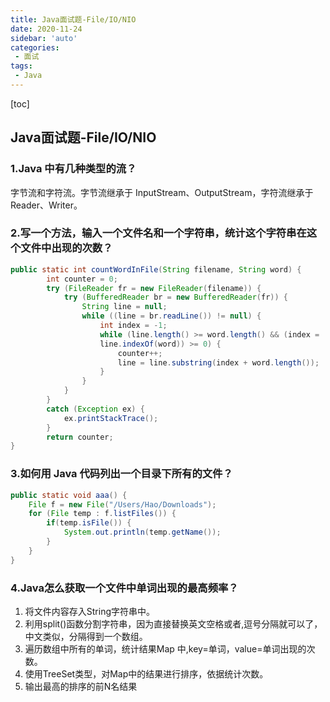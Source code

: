 ```yaml
---
title: Java面试题-File/IO/NIO
date: 2020-11-24
sidebar: 'auto'
categories:
 - 面试
tags:
 - Java
---
```


[toc]

## Java面试题-File/IO/NIO

### 1.Java 中有几种类型的流？
字节流和字符流。字节流继承于 InputStream、OutputStream，字符流继承于Reader、Writer。

### 2.写一个方法，输入一个文件名和一个字符串，统计这个字符串在这个文件中出现的次数？

```java
public static int countWordInFile(String filename, String word) {
		int counter = 0;
		try (FileReader fr = new FileReader(filename)) {
			try (BufferedReader br = new BufferedReader(fr)) {
				String line = null;
				while ((line = br.readLine()) != null) {
					int index = -1;
					while (line.length() >= word.length() && (index =
					line.indexOf(word)) >= 0) {
						counter++;
						line = line.substring(index + word.length());
					}
				}
			}
		}
		catch (Exception ex) {
			ex.printStackTrace();
		}
		return counter;
}
```

### 3.如何用 Java 代码列出一个目录下所有的文件？

```java
public static void aaa() {
	File f = new File("/Users/Hao/Downloads");
	for (File temp : f.listFiles()) {
		if(temp.isFile()) {
			System.out.println(temp.getName());
		}
	}
}
```

### 4.Java怎么获取一个文件中单词出现的最高频率？
1. 将文件内容存入String字符串中。
2. 利用split()函数分割字符串，因为直接替换英文空格或者,逗号分隔就可以了，中文类似，分隔得到一个数组。 
3. 遍历数组中所有的单词，统计结果Map 中,key=单词，value=单词出现的次数。 
4. 使用TreeSet类型，对Map中的结果进行排序，依据统计次数。
5. 输出最高的排序的前N名结果
